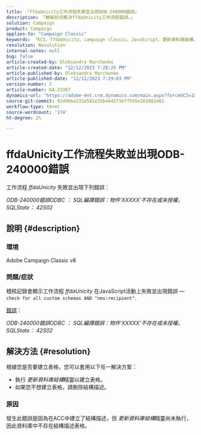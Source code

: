 ```yaml
---
title: 「ffdaUnicity工作流程失敗並出現ODB-240000錯誤」
description: 「瞭解如何解決ffdaUnicity工作流程錯誤。」
solution: Campaign
product: Campaign
applies-to: "Campaign Classic"
keywords: 「KCS、ffdaUnicity、campaign classic、JavaScript、更新資料庫結構、架構」
resolution: Resolution
internal-notes: null
bug: false
article-created-by: Oleksandra Marchenko
article-created-date: "12/12/2023 7:28:25 PM"
article-published-by: Oleksandra Marchenko
article-published-date: "12/12/2023 7:29:03 PM"
version-number: 2
article-number: KA-23307
dynamics-url: "https://adobe-ent.crm.dynamics.com/main.aspx?forceUCI=1&pagetype=entityrecord&etn=knowledgearticle&id=ffe1d09a-2499-ee11-be37-6045bd0065f9"
source-git-commit: 9249bba233a581e35b4442f1bff595e202883481
workflow-type: tm+mt
source-wordcount: '174'
ht-degree: 2%

---
```


# ffdaUnicity工作流程失敗並出現ODB-240000錯誤


工作流程 *ffdaUnicity* 失敗並出現下列錯誤：

*ODB-240000錯誤ODBC ： SQL編譯錯誤：物件&#39;XXXXX&#39;不存在或未授權。 SQLState： 42S02*

## 說明 {#description}


### 環境

Adobe Campaign Classic v8

### 問題/症狀

稽核記錄會顯示工作流程 *ffdaUnicity* 在JavaScript活動上失敗並出現錯誤 —  `check for all custom schemas AND "nms:recipient"`.

<u>錯誤</u>：

*ODB-240000錯誤ODBC ： SQL編譯錯誤：物件&#39;XXXXX&#39;不存在或未授權。 SQLState： 42S02*


## 解決方法 {#resolution}


根據您是否要建立表格，您可以套用以下任一解決方案：

- 執行 *更新資料庫結構*&#x200B;精靈以建立表格。
- 如果您不想建立表格，請刪除結構描述。


### 原因

發生此錯誤是因為在ACC中建立了結構描述，但 *更新資料庫結構*&#x200B;精靈尚未執行，因此資料庫中不存在結構描述表格。
